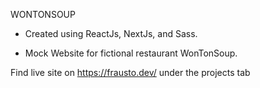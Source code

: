 WONTONSOUP

- Created using ReactJs, NextJs, and Sass.

- Mock Website for fictional restaurant WonTonSoup.

Find live site on https://frausto.dev/ under the projects tab


